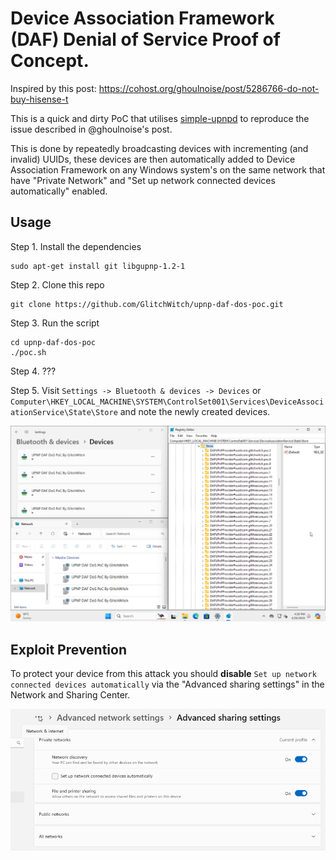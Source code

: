 # Device Association Framework (DAF) Denial of Service Proof of Concept.

Inspired by this post: https://cohost.org/ghoulnoise/post/5286766-do-not-buy-hisense-t

This is a quick and dirty PoC that utilises [simple-upnpd](https://github.com/victronenergy/simple-upnpd) to reproduce the issue described in @ghoulnoise's post.

This is done by repeatedly broadcasting devices with incrementing (and invalid) UUIDs, these devices are then automatically added to Device Association Framework on any Windows system's on the same network that have "Private Network" and "Set up network connected devices automatically" enabled.


## Usage

Step 1. Install the dependencies

```
sudo apt-get install git libgupnp-1.2-1
```

Step 2. Clone this repo

```
git clone https://github.com/GlitchWitch/upnp-daf-dos-poc.git
```

Step 3. Run the script

```
cd upnp-daf-dos-poc
./poc.sh
```

Step 4. ???

Step 5. Visit `Settings -> Bluetooth & devices -> Devices` or `Computer\HKEY_LOCAL_MACHINE\SYSTEM\ControlSet001\Services\DeviceAssociationService\State\Store` and note the newly created devices.

![Screenshot of windows after successful exploitation](poc.png)

## Exploit Prevention

To protect your device from this attack you should **disable** `Set up network connected devices automatically` via the "Advanced sharing settings" in the Network and Sharing Center.

![Screenshot of windows after successful exploitation](prevention.png)
